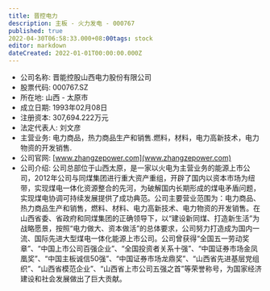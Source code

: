 ```yaml
---
title: 晋控电力
description: 主板 - 火力发电 - 000767
published: true
2022-04-30T06:58:33.000+08:00tags: stock
editor: markdown
dateCreated: 2022-01-01T00:00:00.000Z
---
```


- 公司名称: 晋能控股山西电力股份有限公司
- 股票代码: 000767.SZ
- 所在地: 山西 - 太原市
- 成立日期: 1993年02月08日
- 注册资本: 307,694.222万元
- 法定代表人: 刘文彦
- 主营业务: 电力商品，热力商品生产和销售.燃料，材料，电力高新技术，电力物资的开发销售.
- 公司官网: [www.zhangzepower.com](www.zhangzepower.com)
- 公司介绍: 公司总部位于山西太原，是一家以火电为主营业务的能源上市公司，2012年公司与同煤集团进行重大资产重组，开辟了国内以资本市场为纽带，实现煤电一体化资源整合的先河，为破解国内长期形成的煤电矛盾问题，实现煤电协调可持续发展提供了成功典范。公司主要营业范围为：电力商品、热力商品生产和销售，燃料、材料、电力高新技术、电力物资的开发销售。在山西省委、省政府和同煤集团的正确领导下，以“建设新同煤、打造新生活”为战略愿景，按照“电力做大、资本做活”的总体要求，公司努力打造成为国内一流、国际先进大型煤电一体化能源上市公司。公司曾获得“全国五一劳动奖章”、“中国上市公司百强企业”、“全国投资者关系十强”、“中国证券市场金凤凰奖”、“中国主板诚信50强”、“中国证券市场龙鼎奖”、“山西省先进基层党组织”、“山西省模范企业”、“山西省上市公司五强之首”等荣誉称号，为国家经济建设和社会发展做出了巨大贡献。


